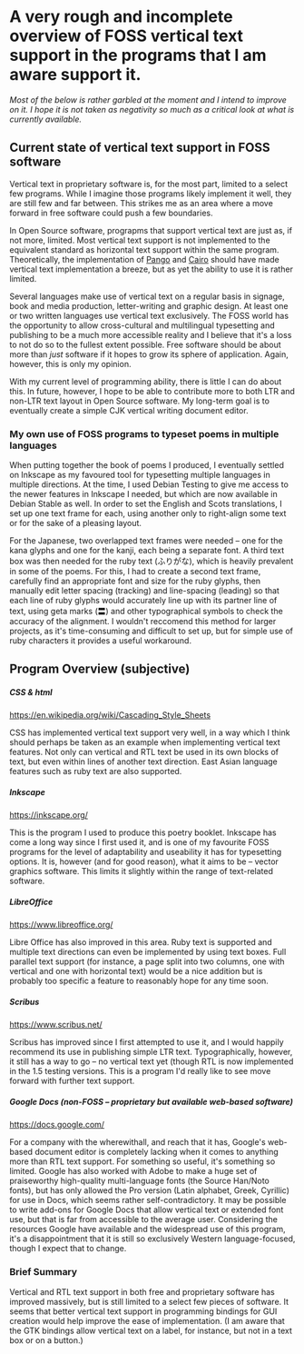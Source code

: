 # A very rough and incomplete overview of FOSS vertical text support in the programs that I am aware support it.

*Most of the below is rather garbled at the moment and I intend to improve on it. I hope it is not taken as negativity so much as a critical look at what is currently available.*

## Current state of vertical text support in FOSS software

Vertical text in proprietary software is, for the most part, limited to a select few programs. While I imagine those programs likely implement it well, they are still few and far between. This strikes me as an area where a move forward in free software could push a few boundaries.

In Open Source software, prograpms that support vertical text are just as, if not more, limited. Most vertical text support is not implemented to the equivalent standard as horizontal text support within the same program. Theoretically, the implementation of [Pango](https://pango.gnome.org/) and [Cairo](https://www.cairographics.org/) should have made vertical text implementation a breeze, but as yet the ability to use it is rather limited.

Several languages make use of vertical text on a regular basis in signage, book and media production, letter-writing and graphic design. At least one or two written languages use vertical text exclusively. The FOSS world has the opportunity to allow cross-cultural and multilingual typesetting and publishing to be a much more accessible reality and I believe that it's a loss to not do so to the fullest extent possible. Free software should be about more than *just* software if it hopes to grow its sphere of application. Again, however, this is only my opinion.

With my current level of programming ability, there is little I can do about this. In future, however, I hope to be able to contribute more to both LTR and non-LTR text layout in Open Source software. My long-term goal is to eventually create a simple CJK vertical writing document editor.


### My own use of FOSS programs to typeset poems in multiple languages

When putting together the book of poems I produced, I eventually settled on Inkscape as my favoured tool for typesetting multiple languages in multiple directions. At the time, I used Debian Testing to give me access to the newer features in Inkscape I needed, but which are now available in Debian Stable as well. In order to set the English and Scots translations, I set up one text frame for each, using another only to right-align some text or for the sake of a pleasing layout.

For the Japanese, two overlapped text frames were needed – one for the kana glyphs and one for the kanji, each being a separate font. A third text box was then needed for the ruby text (ふりがな), which is heavily prevalent in some of the poems. For this, I had to create a second text frame, carefully find an appropriate font and size for the ruby glyphs, then manually edit letter spacing (tracking) and line-spacing (leading) so that each line of ruby glyphs would accurately line up with its partner line of text, using geta marks (〓) and other typographical symbols to check the accuracy of the alignment. I wouldn't reccomend this method for larger projects, as it's time-consuming and difficult to set up, but for simple use of ruby characters it provides a useful workaround.


## Program Overview (subjective)

##### CSS & html
https://en.wikipedia.org/wiki/Cascading_Style_Sheets

CSS has implemented vertical text support very well, in a way which I think should perhaps be taken as an example when implementing vertical text features. Not only can vertical and RTL text be used in its own blocks of text, but even within lines of another text direction. East Asian language features such as ruby text are also supported.


##### Inkscape
https://inkscape.org/

This is the program I used to produce this poetry booklet. Inkscape has come a long way since I first used it, and is one of my favourite FOSS programs for the level of adaptability and useability it has for typesetting options. It is, however (and for good reason), what it aims to be – vector graphics software. This limits it slightly within the range of text-related software.


##### LibreOffice
https://www.libreoffice.org/

Libre Office has also improved in this area. Ruby text is supported and multiple text directions can even be implemented by using text boxes. Full parallel text support (for instance, a page split into two columns, one with vertical and one with horizontal text) would be a nice addition but is probably too specific a feature to reasonably hope for any time soon.


##### Scribus
https://www.scribus.net/

Scribus has improved since I first attempted to use it, and I would happily recommend its use in publishing simple LTR text. Typographically, however, it still has a way to go – no vertical text yet (though RTL is now implemented in the 1.5 testing versions. This is a program I'd really like to see move forward with further text support.


##### Google Docs (non-FOSS – proprietary but available web-based software)
https://docs.google.com/

For a company with the wherewithall, and reach that it has, Google's web-based document editor is completely lacking when it comes to anything more than RTL text support. For something so useful, it's something so limited. Google has also worked with Adobe to make a huge set of praiseworthy high-quality multi-language fonts (the Source Han/Noto fonts), but has only allowed the Pro version (Latin alphabet, Greek, Cyrillic) for use in Docs, which seems rather self-contradictory. It may be possible to write add-ons for Google Docs that allow vertical text or extended font use, but that is far from accessible to the average user. Considering the resources Google have available and the widespread use of this program, it's a disappointment that it is still so exclusively Western language-focused, though I expect that to change.


### Brief Summary

Vertical and RTL text support in both free and proprietary software has improved massively, but is still limited to a select few pieces of software. It seems that better vertical text support in programming bindings for GUI creation would help improve the ease of implementation. (I am aware that the GTK bindings allow vertical text on a label, for instance, but not in a text box or on a button.)
